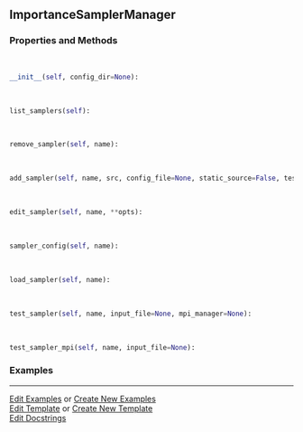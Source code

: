 ## <a id="RynLib.DoMyCode.ImportanceSamplerManager.ImportanceSamplerManager">ImportanceSamplerManager</a>


### Properties and Methods
<a id="RynLib.DoMyCode.ImportanceSamplerManager.ImportanceSamplerManager.__init__" class="docs-object-method">&nbsp;</a>
```python
__init__(self, config_dir=None): 
```

<a id="RynLib.DoMyCode.ImportanceSamplerManager.ImportanceSamplerManager.list_samplers" class="docs-object-method">&nbsp;</a>
```python
list_samplers(self): 
```

<a id="RynLib.DoMyCode.ImportanceSamplerManager.ImportanceSamplerManager.remove_sampler" class="docs-object-method">&nbsp;</a>
```python
remove_sampler(self, name): 
```

<a id="RynLib.DoMyCode.ImportanceSamplerManager.ImportanceSamplerManager.add_sampler" class="docs-object-method">&nbsp;</a>
```python
add_sampler(self, name, src, config_file=None, static_source=False, test_file=None, **opts): 
```

<a id="RynLib.DoMyCode.ImportanceSamplerManager.ImportanceSamplerManager.edit_sampler" class="docs-object-method">&nbsp;</a>
```python
edit_sampler(self, name, **opts): 
```

<a id="RynLib.DoMyCode.ImportanceSamplerManager.ImportanceSamplerManager.sampler_config" class="docs-object-method">&nbsp;</a>
```python
sampler_config(self, name): 
```

<a id="RynLib.DoMyCode.ImportanceSamplerManager.ImportanceSamplerManager.load_sampler" class="docs-object-method">&nbsp;</a>
```python
load_sampler(self, name): 
```

<a id="RynLib.DoMyCode.ImportanceSamplerManager.ImportanceSamplerManager.test_sampler" class="docs-object-method">&nbsp;</a>
```python
test_sampler(self, name, input_file=None, mpi_manager=None): 
```

<a id="RynLib.DoMyCode.ImportanceSamplerManager.ImportanceSamplerManager.test_sampler_mpi" class="docs-object-method">&nbsp;</a>
```python
test_sampler_mpi(self, name, input_file=None): 
```

### Examples


___

[Edit Examples](https://github.com/McCoyGroup/References/edit/gh-pages/Documentation/examples/RynLib/DoMyCode/ImportanceSamplerManager/ImportanceSamplerManager.md) or 
[Create New Examples](https://github.com/McCoyGroup/References/new/gh-pages/?filename=Documentation/examples/RynLib/DoMyCode/ImportanceSamplerManager/ImportanceSamplerManager.md) <br/>
[Edit Template](https://github.com/McCoyGroup/References/edit/gh-pages/Documentation/templates/RynLib/DoMyCode/ImportanceSamplerManager/ImportanceSamplerManager.md) or 
[Create New Template](https://github.com/McCoyGroup/References/new/gh-pages/?filename=Documentation/templates/RynLib/DoMyCode/ImportanceSamplerManager/ImportanceSamplerManager.md) <br/>
[Edit Docstrings](https://github.com/McCoyGroup/RynLib/edit/master/DoMyCode/ImportanceSamplerManager.py?message=Update%20Docs)